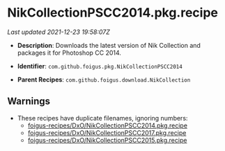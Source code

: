 # NikCollectionPSCC2014.pkg.recipe

_Last updated 2021-12-23 19:58:07Z_

- **Description**: Downloads the latest version of Nik Collection and packages it for Photoshop CC 2014.

- **Identifier**: `com.github.foigus.pkg.NikCollectionPSCC2014`

- **Parent Recipes**: `com.github.foigus.download.NikCollection`

## Warnings

- These recipes have duplicate filenames, ignoring numbers:
    - [foigus-recipes/DxO/NikCollectionPSCC2014.pkg.recipe](/autopkg-dupe-tracker/foigus-recipes/DxO/NikCollectionPSCC2014.pkg.recipe)
    - [foigus-recipes/DxO/NikCollectionPSCC2017.pkg.recipe](/autopkg-dupe-tracker/foigus-recipes/DxO/NikCollectionPSCC2017.pkg.recipe)
    - [foigus-recipes/DxO/NikCollectionPSCC2015.pkg.recipe](/autopkg-dupe-tracker/foigus-recipes/DxO/NikCollectionPSCC2015.pkg.recipe)